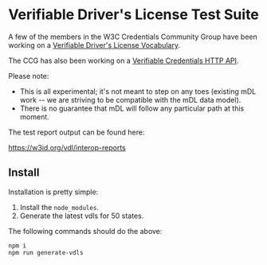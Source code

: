 # Verifiable Driver's License Test Suite

A few of the members in the W3C Credentials Community Group have been
working on a
[Verifiable Driver's License Vocabulary](https://w3c-ccg.github.io/vdl-vocab/).

The CCG has also been working on a
[Verifiable Credentials HTTP API](https://github.com/w3c-ccg/vc-http-api).

Please note:

* This is all experimental; it's not meant to step on any toes (existing mDL
  work -- we are striving to be compatible with the mDL data model).
* There is no guarantee that mDL will follow any particular path at this moment.

The test report output can be found here:

https://w3id.org/vdl/interop-reports

## Install

Installation is pretty simple:

1. Install the `node_modules`.
2. Generate the latest vdls for 50 states.

The following commands should do the above:
```
npm i
npm run generate-vdls
```
